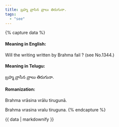 ```yaml
---
title: బ్రహ్మ వ్రాసిన వ్రాలు తిరుగునా.
tags:
  - "see"
---
```


{% capture data %}
#### Meaning in English:
Will the writing written by Brahma fail ?
(see No.1344.)

#### Meaning in Telugu:
బ్రహ్మ వ్రాసిన వ్రాలు తిరుగునా.

#### Romanization:
Brahma vrāsina vrālu tirugunā.

Brahma vrasina vralu tiruguna.
{% endcapture %}

{{ data | markdownify }}

